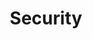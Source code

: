 ---
title: Security
#description: A description of this category
image:

# Badge style
style:
    background: "#2a9d8f"
    color: "#fff"
---